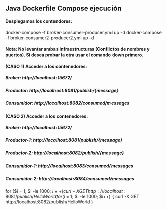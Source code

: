 ## Java Dockerfile Compose ejecución

#### Desplegamos los contendores:

docker-compose -f broker-consumer-producer.yml up -d
docker-compose -f broker-consumer2-producer2.yml up -d


#### Nota: No levantar ambas infraestructuras (Conflictos de nombres y puertos). Si desea probar la otra usar el comando down primero.


#### (CASO 1) Acceder a los contenedores:
##### Broker: http://localhost:15672/
##### Productor: http://localhost:8081/publish/{message}
##### Consumidor: http://localhost:8082/consumed/messages
#### (CASO 2) Acceder a los contenedores:
##### Broker: http://localhost:15672/
##### Productor-1: http://localhost:8081/publish/{message}
##### Productor-2: http://localhost:8082/publish/{message}
##### Consumidor-1: http://localhost:8083/consumed/messages
##### Consumidor-2: http://localhost:8084/consumed/messages

for ($i = 1; $i -le 1000; $i++) { curl -X GET http://localhost:8081/publish/HelloWorld }
for ($i = 1; $i -le 1000; $i++) { curl -X GET http://localhost:8082/publish/HelloWorld }
